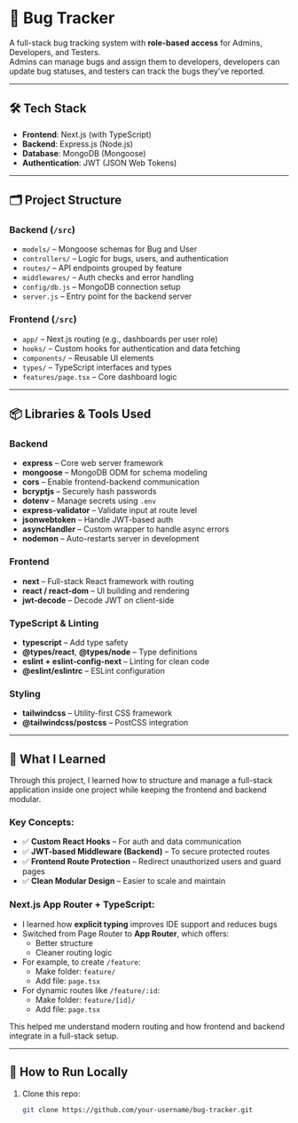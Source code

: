 
# 🐞 Bug Tracker

A full-stack bug tracking system with **role-based access** for Admins, Developers, and Testers.  
Admins can manage bugs and assign them to developers, developers can update bug statuses, and testers can track the bugs they’ve reported.

---

## 🛠 Tech Stack

- **Frontend**: Next.js (with TypeScript)
- **Backend**: Express.js (Node.js)
- **Database**: MongoDB (Mongoose)
- **Authentication**: JWT (JSON Web Tokens)

---

## 🗂 Project Structure

### Backend (`/src`)
- `models/` – Mongoose schemas for Bug and User  
- `controllers/` – Logic for bugs, users, and authentication  
- `routes/` – API endpoints grouped by feature  
- `middlewares/` – Auth checks and error handling  
- `config/db.js` – MongoDB connection setup  
- `server.js` – Entry point for the backend server  

### Frontend (`/src`)
- `app/` – Next.js routing (e.g., dashboards per user role)  
- `hooks/` – Custom hooks for authentication and data fetching  
- `components/` – Reusable UI elements  
- `types/` – TypeScript interfaces and types  
- `features/page.tsx` – Core dashboard logic  

---

## 📦 Libraries & Tools Used

### Backend
- **express** – Core web server framework  
- **mongoose** – MongoDB ODM for schema modeling  
- **cors** – Enable frontend-backend communication  
- **bcryptjs** – Securely hash passwords  
- **dotenv** – Manage secrets using `.env`  
- **express-validator** – Validate input at route level  
- **jsonwebtoken** – Handle JWT-based auth  
- **asyncHandler** – Custom wrapper to handle async errors  
- **nodemon** – Auto-restarts server in development  

### Frontend
- **next** – Full-stack React framework with routing  
- **react / react-dom** – UI building and rendering  
- **jwt-decode** – Decode JWT on client-side  

### TypeScript & Linting
- **typescript** – Add type safety  
- **@types/react**, **@types/node** – Type definitions  
- **eslint + eslint-config-next** – Linting for clean code  
- **@eslint/eslintrc** – ESLint configuration  

### Styling
- **tailwindcss** – Utility-first CSS framework  
- **@tailwindcss/postcss** – PostCSS integration  

---

## 📘 What I Learned

Through this project, I learned how to structure and manage a full-stack application inside one project while keeping the frontend and backend modular.

### Key Concepts:
- ✅ **Custom React Hooks** – For auth and data communication  
- ✅ **JWT-based Middleware (Backend)** – To secure protected routes  
- ✅ **Frontend Route Protection** – Redirect unauthorized users and guard pages  
- ✅ **Clean Modular Design** – Easier to scale and maintain

### Next.js App Router + TypeScript:
- I learned how **explicit typing** improves IDE support and reduces bugs
- Switched from Page Router to **App Router**, which offers:
  - Better structure
  - Cleaner routing logic
- For example, to create `/feature`:
  - Make folder: `feature/`
  - Add file: `page.tsx`
- For dynamic routes like `/feature/:id`:
  - Make folder: `feature/[id]/`
  - Add file: `page.tsx`

This helped me understand modern routing and how frontend and backend integrate in a full-stack setup.

---

## 🚀 How to Run Locally

1. Clone this repo:
   ```bash
   git clone https://github.com/your-username/bug-tracker.git
